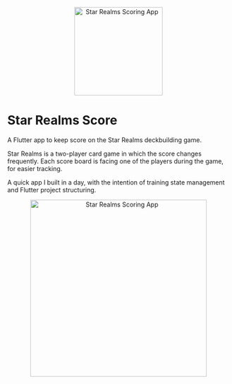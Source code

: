 <p align="center">
<img src="https://drive.google.com/uc?id=18O666KBtX2D70aGr98qwUyHcdt8k1PNe" alt="Star Realms Scoring App" width="200" />
</p>

# Star Realms Score

A Flutter app to keep score on the Star Realms deckbuilding game.

Star Realms is a two-player card game in which the score changes frequently. Each score board is facing one of the players during the game, for easier tracking.

A quick app I built in a day, with the intention of training state management and Flutter project structuring.

<p align="center">
<img src="https://drive.google.com/uc?id=1E_d3ZjYaEjBTTBFmzZMQLjV8fx5PRn9L" alt="Star Realms Scoring App" width="400" />
</p>
